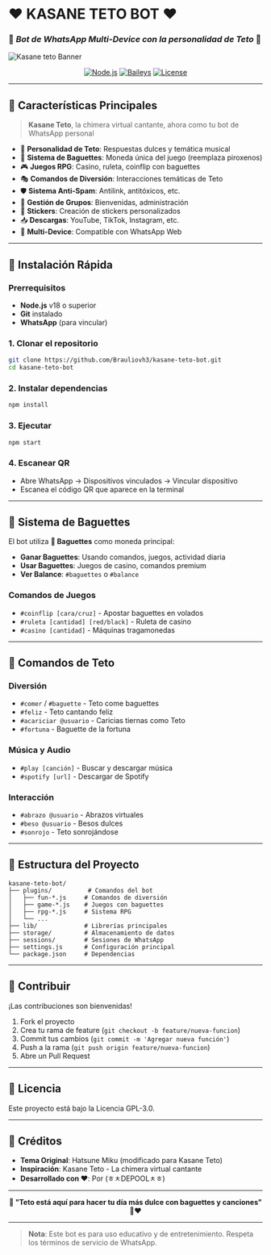 # ❤ KASANE TETO BOT ❤
### 🥖 *Bot de WhatsApp Multi-Device con la personalidad de Teto* 🎤
![Kasane teto Banner](https://files.catbox.moe/hx106s.jpg)

<div align="center">

  [![Node.js](https://img.shields.io/badge/Node.js-18.x-green.svg)](https://nodejs.org/)
  [![Baileys](https://img.shields.io/badge/Baileys-Multi--Device-blue.svg)](https://github.com/WhiskeySockets/Baileys)
  [![License](https://img.shields.io/badge/License-GPL--3.0-red.svg)](LICENSE)
</div>

---

## 🎵 **Características Principales**

> **Kasane Teto**, la chimera virtual cantante, ahora como tu bot de WhatsApp personal

- 🎤 **Personalidad de Teto**: Respuestas dulces y temática musical
- 🥖 **Sistema de Baguettes**: Moneda única del juego (reemplaza piroxenos)
- 🎮 **Juegos RPG**: Casino, ruleta, coinflip con baguettes
- 🎭 **Comandos de Diversión**: Interacciones temáticas de Teto
- 🛡️ **Sistema Anti-Spam**: Antilink, antitóxicos, etc.
- 👥 **Gestión de Grupos**: Bienvenidas, administración
- 🎨 **Stickers**: Creación de stickers personalizados
- 📥 **Descargas**: YouTube, TikTok, Instagram, etc.
- 🤖 **Multi-Device**: Compatible con WhatsApp Web

---

## 🚀 **Instalación Rápida**

### Prerrequisitos
- **Node.js** v18 o superior
- **Git** instalado
- **WhatsApp** (para vincular)

### 1. Clonar el repositorio
```bash
git clone https://github.com/Brauliovh3/kasane-teto-bot.git
cd kasane-teto-bot
```

### 2. Instalar dependencias
```bash
npm install
```

### 3. Ejecutar
```bash
npm start
```

### 4. Escanear QR
- Abre WhatsApp → Dispositivos vinculados → Vincular dispositivo
- Escanea el código QR que aparece en la terminal

---

## 🥖 **Sistema de Baguettes**

El bot utiliza **🥖 Baguettes** como moneda principal:

- **Ganar Baguettes**: Usando comandos, juegos, actividad diaria
- **Usar Baguettes**: Juegos de casino, comandos premium
- **Ver Balance**: `#baguettes` o `#balance`

### Comandos de Juegos
- `#coinflip [cara/cruz]` - Apostar baguettes en volados
- `#ruleta [cantidad] [red/black]` - Ruleta de casino
- `#casino [cantidad]` - Máquinas tragamonedas

---

## 🎤 **Comandos de Teto**

### Diversión
- `#comer` / `#baguette` - Teto come baguettes
- `#feliz` - Teto cantando feliz
- `#acariciar @usuario` - Caricias tiernas como Teto
- `#fortuna` - Baguette de la fortuna

### Música y Audio
- `#play [canción]` - Buscar y descargar música
- `#spotify [url]` - Descargar de Spotify

### Interacción
- `#abrazo @usuario` - Abrazos virtuales
- `#beso @usuario` - Besos dulces
- `#sonrojo` - Teto sonrojándose

---

## 📂 **Estructura del Proyecto**

```
kasane-teto-bot/
├── plugins/          # Comandos del bot
│   ├── fun-*.js     # Comandos de diversión
│   ├── game-*.js    # Juegos con baguettes
│   ├── rpg-*.js     # Sistema RPG
│   └── ...
├── lib/             # Librerías principales
├── storage/         # Almacenamiento de datos
├── sessions/        # Sesiones de WhatsApp
├── settings.js      # Configuración principal
└── package.json     # Dependencias
```

---

## 🤝 **Contribuir**

¡Las contribuciones son bienvenidas! 

1. Fork el proyecto
2. Crea tu rama de feature (`git checkout -b feature/nueva-funcion`)
3. Commit tus cambios (`git commit -m 'Agregar nueva función'`)
4. Push a la rama (`git push origin feature/nueva-funcion`)
5. Abre un Pull Request

---

## 📄 **Licencia**

Este proyecto está bajo la Licencia GPL-3.0.

---

## 💖 **Créditos**

- **Tema Original**: Hatsune Miku (modificado para Kasane Teto)
- **Inspiración**: Kasane Teto - La chimera virtual cantante
- **Desarrollado con ❤**: Por (ㅎㅊDEPOOLㅊㅎ)

---

<div align="center">
  
  **🎵 "Teto está aquí para hacer tu día más dulce con baguettes y canciones" 🥖❤**
  
</div>

---

> **Nota**: Este bot es para uso educativo y de entretenimiento. Respeta los términos de servicio de WhatsApp.

